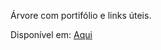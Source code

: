 Árvore com portifólio e links úteis.

Disponível em: <a target="_blank" href="https://alexandrews.fly.dev">Aqui</a> 
